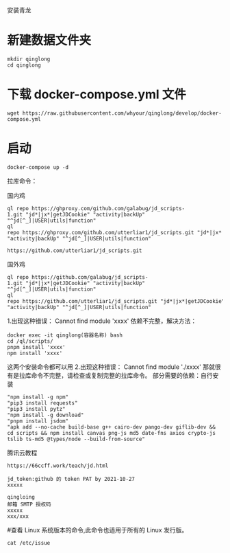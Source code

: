 安装青龙

# 新建数据文件夹

    mkdir qinglong
    cd qinglong

# 下载 docker-compose.yml 文件

    wget https://raw.githubusercontent.com/whyour/qinglong/develop/docker-compose.yml

# 启动

    docker-compose up -d

拉库命令：

国内鸡

    ql repo https://ghproxy.com/github.com/galabug/jd_scripts-1.git "jd*|jx*|getJDCookie" "activity|backUp" "^jd[^_]|USER|utils|function"
    ql repo https://ghproxy.com/github.com/utterliar1/jd_scripts.git "jd*|jx*|getJDCookie" "activity|backUp" "^jd[^_]|USER|utils|function"

    https://github.com/utterliar1/jd_scripts.git

国外鸡

    ql repo https://github.com/galabug/jd_scripts-1.git "jd*|jx*|getJDCookie" "activity|backUp" "^jd[^_]|USER|utils|function"
    ql repo https://github.com/utterliar1/jd_scripts.git "jd*|jx*|getJDCookie" "activity|backUp" "^jd[^_]|USER|utils|function"

1.出现这种错误：
Cannot find module 'xxxx'
依赖不完整，解决方法：

    docker exec -it qinglong(容器名称) bash
    cd /ql/scripts/
    pnpm install 'xxxx'
    npm install 'xxxx'

这两个安装命令都可以用 2.出现这种错误：
Cannot find module './xxxx'
那就很有是拉库命令不完整，请检查或复制完整的拉库命令。
部分需要的依赖：自行安装

    "npm install -g npm"
    "pip3 install requests"
    "pip3 install pytz"
    "npm install -g download"
    "pnpm install jsdom"
    "apk add --no-cache build-base g++ cairo-dev pango-dev giflib-dev && cd scripts && npm install canvas png-js md5 date-fns axios crypto-js tslib ts-md5 @types/node --build-from-source"

腾讯云教程

    https://66ccff.work/teach/jd.html

    jd_token:github 的 token PAT by 2021-10-27
    xxxxx

    qingloing
    邮箱 SMTP 授权码
    xxxxx
    xxx/xxx

#查看 Linux 系统版本的命令,此命令也适用于所有的 Linux 发行版。

    cat /etc/issue
